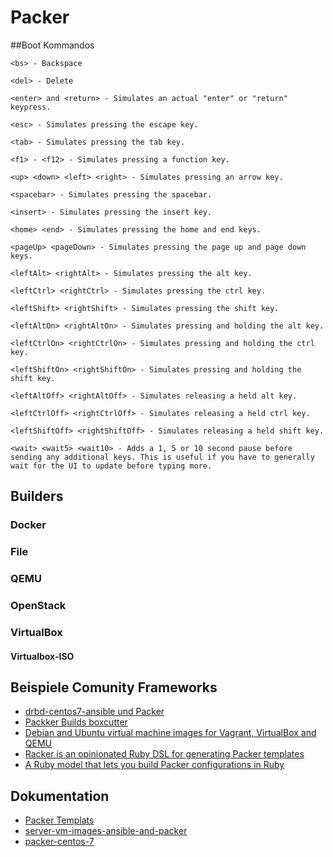 # Packer

##Boot Kommandos 
```
<bs> - Backspace

<del> - Delete

<enter> and <return> - Simulates an actual "enter" or "return" keypress.

<esc> - Simulates pressing the escape key.

<tab> - Simulates pressing the tab key.

<f1> - <f12> - Simulates pressing a function key.

<up> <down> <left> <right> - Simulates pressing an arrow key.

<spacebar> - Simulates pressing the spacebar.

<insert> - Simulates pressing the insert key.

<home> <end> - Simulates pressing the home and end keys.

<pageUp> <pageDown> - Simulates pressing the page up and page down keys.

<leftAlt> <rightAlt> - Simulates pressing the alt key.

<leftCtrl> <rightCtrl> - Simulates pressing the ctrl key.

<leftShift> <rightShift> - Simulates pressing the shift key.

<leftAltOn> <rightAltOn> - Simulates pressing and holding the alt key.

<leftCtrlOn> <rightCtrlOn> - Simulates pressing and holding the ctrl key.

<leftShiftOn> <rightShiftOn> - Simulates pressing and holding the shift key.

<leftAltOff> <rightAltOff> - Simulates releasing a held alt key.

<leftCtrlOff> <rightCtrlOff> - Simulates releasing a held ctrl key.

<leftShiftOff> <rightShiftOff> - Simulates releasing a held shift key.

<wait> <wait5> <wait10> - Adds a 1, 5 or 10 second pause before sending any additional keys. This is useful if you have to generally wait for the UI to update before typing more.

```

## Builders


### Docker
### File
### QEMU
### OpenStack
### VirtualBox
#### Virtualbox-ISO

## Beispiele Comunity Frameworks 

* [drbd-centos7-ansible und Packer](https://github.com/woltere/drbd-centos7-ansible)
* [Packker Builds boxcutter](https://github.com/boxcutter)
* [Debian and Ubuntu virtual machine images for Vagrant, VirtualBox and QEMU](https://github.com/tylert/packer-build)
* [Racker is an opinionated Ruby DSL for generating Packer templates](https://github.com/aspring/racker)
* [A Ruby model that lets you build Packer configurations in Ruby](https://github.com/ianchesal/packer-config)

## Dokumentation

* [Packer Templats](https://github.com/travis-ci/packer-templates)
* [server-vm-images-ansible-and-packer](https://www.jeffgeerling.com/blog/server-vm-images-ansible-and-packer)
* [packer-centos-7](https://github.com/geerlingguy/packer-centos-7)
